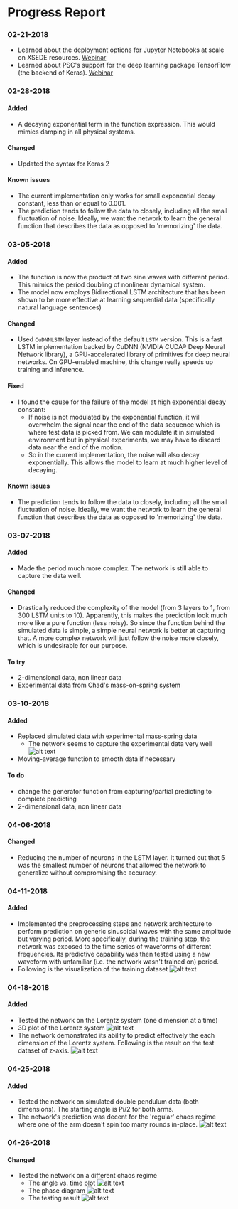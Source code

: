 # Progress Report

[//]: # (Image References)

[image0]: ./image/mass-spring1.png "Mass-on-spring"
[image1]: ./image/generic_sine_training.png "Visualization of training data for generic sine"
[image2]: ./image/lorentz_attractor.png "Lorenz attractor"
[image3]: ./image/lorentz_z_test.png "Prediction of Lorentz z-axis"
[image4]: ./image/double_pendulum1.png "Double pendulum during 'regular' chaos"
[image5]: ./image/dp_data2.png "Plot of angles vs. time"
[image6]: ./image/dp_phase2.png "Phase diagram"
[image7]: ./image/dp2.png "Single split"

### 02-21-2018
- Learned about the deployment options for Jupyter Notebooks at scale on XSEDE resources. [Webinar](https://www.youtube.com/watch?v=BE6tRuJtq8c "ECSS Symposium December 19 2017")
- Learned about PSC's support for the deep learning package TensorFlow (the backend of Keras). [Webinar](https://www.youtube.com/watch?v=c5ItG-vg39s "ECSS Symposium February 2018")


### 02-28-2018
#### Added
- A decaying exponential term in the function expression. This would mimics damping in all physical systems.

#### Changed
- Updated the syntax for Keras 2

#### Known issues
- The current implementation only works for small exponential decay constant, less than or equal to 0.001.
- The prediction tends to follow the data to closely, including all the small fluctuation of noise. Ideally, we want the network to learn the general function that describes the data as opposed to 'memorizing' the data.


### 03-05-2018
#### Added
- The function is now the product of two sine waves with different period. This mimics the period doubling of nonlinear dynamical system.
- The model now employs Bidirectional LSTM architecture that has been shown to be more effective at learning sequential data (specifically natural language sentences)

#### Changed
- Used `CuDNNLSTM` layer instead of the default `LSTM` version. This is a fast LSTM implementation backed by CuDNN (NVIDIA CUDA® Deep Neural Network library), a GPU-accelerated library of primitives for deep neural networks. On GPU-enabled machine, this change really speeds up training and inference.

#### Fixed
- I found the cause for the failure of the model at high exponential decay constant:
    - If noise is not modulated by the exponential function, it will overwhelm the signal near the end of the data sequence which is where test data is picked from. We can modulate it in simulated environment but in physical experiments, we may have to discard data near the end of the motion.
    - So in the current implementation, the noise will also decay exponentially. This allows the model to learn at much higher level of decaying.

#### Known issues
- The prediction tends to follow the data to closely, including all the small fluctuation of noise. Ideally, we want the network to learn the general function that describes the data as opposed to 'memorizing' the data.


### 03-07-2018
#### Added
- Made the period much more complex. The network is still able to capture the data well.

#### Changed
- Drastically reduced the complexity of the model (from 3 layers to 1, from 300 LSTM units to 10). Apparently, this makes the prediction look much more like a pure function (less noisy). So since the function behind the simulated data is simple, a simple neural network is better at capturing that. A more complex network will just follow the noise more closely, which is undesirable for our purpose.

#### To try
- 2-dimensional data, non linear data
- Experimental data from Chad's mass-on-spring system


### 03-10-2018
#### Added
- Replaced simulated data with experimental mass-spring data
    - The network seems to capture the experimental data very well
    ![alt text][image0]
- Moving-average function to smooth data if necessary

#### To do
- change the generator function from capturing/partial predicting to complete predicting
- 2-dimensional data, non linear data


### 04-06-2018
#### Changed
- Reducing the number of neurons in the LSTM layer. It turned out that 5 was the smallest number of neurons that allowed the network to generalize without compromising the accuracy.


### 04-11-2018
#### Added
- Implemented the preprocessing steps and network architecture to perform prediction on generic sinusoidal waves with the same amplitude but varying period. More specifically, during the training step, the network was exposed to the time series of waveforms of different frequencies. Its predictive capability was then tested using a new waveform with unfamiliar (i.e. the network wasn't trained on) period.
- Following is the visualization of the training dataset
![alt text][image1]


### 04-18-2018
#### Added
- Tested the network on the Lorentz system (one dimension at a time)
- 3D plot of the Lorentz system
![alt text][image2]
- The network demonstrated its ability to predict effectively the each dimension of the Lorentz system. Following is the result on the test dataset of z-axis.
![alt text][image3]


### 04-25-2018
#### Added
- Tested the network on simulated double pendulum data (both dimensions). The starting angle is Pi/2 for both arms.
- The network's prediction was decent for the 'regular' chaos regime where one of the arm doesn't spin too many rounds in-place.
![alt text][image4]


### 04-26-2018
#### Changed
- Tested the network on a different chaos regime
    - The angle vs. time plot
![alt text][image5]
    - The phase diagram
![alt text][image6]
    - The testing result
![alt text][image7]
